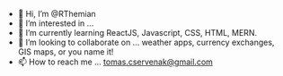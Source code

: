 - 👋 Hi, I’m @RThemian
- 👀 I’m interested in ...
- 🌱 I’m currently learning ReactJS, Javascript, CSS, HTML, MERN.
- 💞️ I’m looking to collaborate on ... weather apps, currency exchanges, GIS maps, or you name it!
- 📫 How to reach me ... tomas.cservenak@gmail.com

<!---
RThemian/RThemian is a ✨ special ✨ repository because its `README.md` (this file) appears on your GitHub profile.
You can click the Preview link to take a look at your changes.
--->
